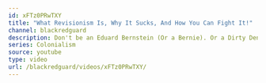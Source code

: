 ```yaml
---
id: xFTz0PRwTXY
title: "What Revisionism Is, Why It Sucks, And How You Can Fight It!"
channel: blackredguard
description: Don't be an Eduard Bernstein (Or a Bernie). Or a Dirty Dengite. Be a real proletarian revolutionary!
series: Colonialism
source: youtube
type: video
url: /blackredguard/videos/xFTz0PRwTXY/
---
```

